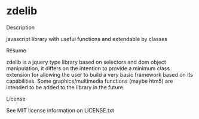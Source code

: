 zdelib
======

Description

javascript library with useful functions and extendable by classes

Resume

zdelib is a jquery type library based on selectors and dom object manipulation, it differs on
the intention to provide a minimum class extension for allowing the user to build a very basic framework
based on its capabilities. Some graphics/multimedia functions (maybe htm5) are intended to be added to the
library in the future.

License

See MIT license information on LICENSE.txt